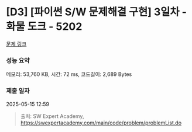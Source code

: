 # [D3] [파이썬 S/W 문제해결 구현] 3일차 - 화물 도크 - 5202 

[문제 링크](https://swexpertacademy.com/main/code/problem/problemDetail.do?contestProbId=AWT-K6DaceYDFAVT) 

### 성능 요약

메모리: 53,760 KB, 시간: 72 ms, 코드길이: 2,689 Bytes

### 제출 일자

2025-05-15 12:59



> 출처: SW Expert Academy, https://swexpertacademy.com/main/code/problem/problemList.do